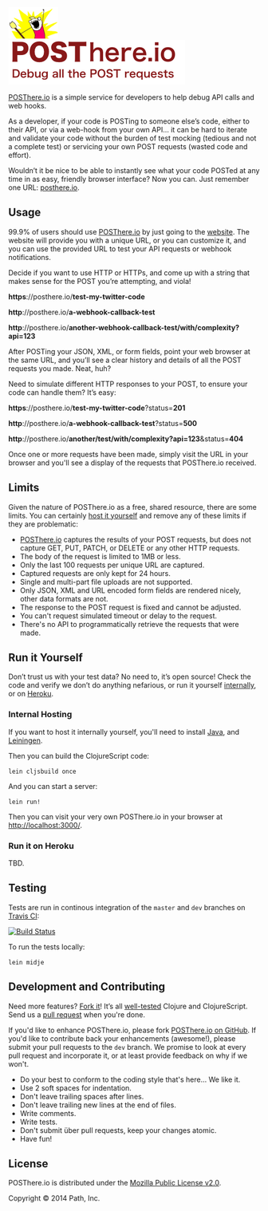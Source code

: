 ![Debug all the POST requests](./resources/public/images/x-all-the-y.png)  
![POSThere.io](./resources/public/images/POSThere.io.tagline.png)  

[POSThere.io](http://posthere.io/) is a simple service for developers to help debug API calls and web hooks. 

As a developer, if your code is POSTing to someone else’s code, either to their API, or via a web-hook from your own API… it can be hard to iterate and validate your code without the burden of test mocking (tedious and not a complete test) or servicing your own POST requests (wasted code and effort).

Wouldn’t it be nice to be able to instantly see what your code POSTed at any time in as easy, friendly browser interface? Now you can. Just remember one URL: [posthere.io](http://posthere.io/). 


## Usage

99.9% of users should use [POSThere.io](http://posthere.io/) by just going to the [website](http://posthere.io/). The website will provide you with a unique URL, or you can customize it, and you can use the provided URL to test your API requests or webhook notifications.

Decide if you want to use HTTP or HTTPs, and come up with a string that makes sense for the POST you’re attempting, and viola! 

  **https**://posthere.io/**test-my-twitter-code**

  **http**://posthere.io/**a-webhook-callback-test**

  **http**://posthere.io/**another-webhook-callback-test/with/complexity?api=123**

After POSTing your JSON, XML, or form fields, point your web browser at the same URL, and you’ll see a clear history and details of all the POST requests you made. Neat, huh?

Need to simulate different HTTP responses to your POST, to ensure your code can handle them? It’s easy:

  **https**://posthere.io/**test-my-twitter-code**?status=**201**

  **http**://posthere.io/**a-webhook-callback-test**?status=**500**

  **http**://posthere.io/**another/test/with/complexity?api=123**&status=**404**

Once one or more requests have been made, simply visit the URL in your browser and you'll see a display of the requests that POSThere.io received.


## Limits

Given the nature of POSThere.io as a free, shared resource, there are some limits. You can certainly [host it yourself](#run-it-yourself) and remove any of these limits if they are problematic:

* [POSThere.io](http://posthere.io/) captures the results of your POST requests, but does not capture GET, PUT, PATCH, or DELETE or any other HTTP requests.
* The body of the request is limited to 1MB or less.
* Only the last 100 requests per unique URL are captured.
* Captured requests are only kept for 24 hours.
* Single and multi-part file uploads are not supported.
* Only JSON, XML and URL encoded form fields are rendered nicely, other data formats are not.
* The response to the POST request is fixed and cannot be adjusted.
* You can't request simulated timeout or delay to the request.
* There's no API to programmatically retrieve the requests that were made.


## Run it Yourself

Don’t trust us with your test data? No need to, it’s open source! Check the code and verify we don’t do anything nefarious, or run it yourself [internally](internal-hosting), or on [Heroku](#run-it-on-heroku).

### Internal Hosting

If you want to host it internally yourself, you'll need to install [Java](http://www.oracle.com/technetwork/java/javase/downloads/index.html), and [Leiningen](http://leiningen.org/).

Then you can build the ClojureScript code:

```console
lein cljsbuild once
```

And you can start a server:

```console
lein run!
```

Then you can visit your very own POSThere.io in your browser at [http://localhost:3000/](http://localhost:3000/).

### Run it on Heroku

TBD.


## Testing

Tests are run in continous integration of the `master` and `dev` branches on [Travis CI](https://travis-ci.org/path/posthere.io):

[![Build Status](https://travis-ci.org/path/posthere.io.png?branch=master)](https://travis-ci.org/path/posthere.io)

To run the tests locally:

```console
lein midje
```


## Development and Contributing

Need more features? [Fork it](https://github.com/path/posthere.io/fork)! It’s all [well-tested]() Clojure and ClojureScript. Send us a [pull request](#development-and-contributing) when you're done.

If you'd like to enhance POSThere.io, please fork [POSThere.io on GitHub](https://github.com/path/posthere.io). If you'd like to contribute back your enhancements (awesome!), please submit your pull requests to the `dev` branch. We promise to look at every pull request and incorporate it, or at least provide feedback on why if we won't.

* Do your best to conform to the coding style that's here... We like it.
* Use 2 soft spaces for indentation.
* Don't leave trailing spaces after lines.
* Don't leave trailing new lines at the end of files.
* Write comments.
* Write tests.
* Don't submit über pull requests, keep your changes atomic.
* Have fun!


## License

POSThere.io is distributed under the [Mozilla Public License v2.0](http://www.mozilla.org/MPL/2.0/).

Copyright © 2014 Path, Inc.